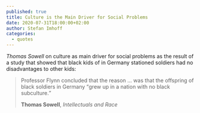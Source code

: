 ```yaml
---
published: true
title: Culture is the Main Driver for Social Problems
date: 2020-07-31T18:00:00+02:00
author: Stefan Imhoff
categories:
  - quotes
---
```


_Thomas Sowell_ on culture as main driver for social problems as the result of a study that showed that black kids of in Germany stationed soldiers had no disadvantages to other kids:

> Professor Flynn concluded that the reason … was that the offspring of black soldiers in Germany <q>grew up in a nation with no black subculture.</q>
>
> **Thomas Sowell**, _Intellectuals and Race_
